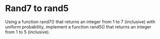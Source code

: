 # Rand7 to rand5

Using a function rand7() that returns an integer from 1 to 7 (inclusive) with uniform probability, implement a function rand5() that returns an integer from 1 to 5 (inclusive).